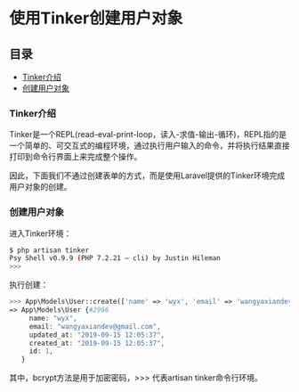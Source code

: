 # 使用Tinker创建用户对象

## 目录
- [Tinker介绍](#Tinker介绍)
- [创建用户对象](#创建用户对象)

### Tinker介绍
Tinker是一个REPL(read-eval-print-loop，读入-求值-输出-循环)，REPL指的是一个简单的、可交互式的编程环境，通过执行用户输入的命令，并将执行结果直接打印到命令行界面上来完成整个操作。  

因此，下面我们不通过创建表单的方式，而是使用Laravel提供的Tinker环境完成用户对象的创建。

### 创建用户对象
进入Tinker环境：
```bash
$ php artisan tinker
Psy Shell v0.9.9 (PHP 7.2.21 — cli) by Justin Hileman
>>>
```
执行创建：
```php
>>> App\Models\User::create(['name' => 'wyx', 'email' => 'wangyaxiandev@gmail.com', 'password' => bcrypt('123456')])
=> App\Models\User {#2966
     name: "wyx",
     email: "wangyaxiandev@gmail.com",
     updated_at: "2019-09-15 12:05:37",
     created_at: "2019-09-15 12:05:37",
     id: 1,
   }
```
其中，bcrypt方法是用于加密密码，>>> 代表artisan tinker命令行环境。